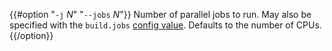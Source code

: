 {{#option "`-j` _N_" "`--jobs` _N_"}}
Number of parallel jobs to run. May also be specified with the
`build.jobs` [config value](../reference/config.html). Defaults to
the number of CPUs.
{{/option}}
